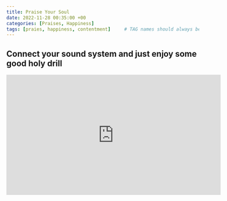 ```yaml
---
title: Praise Your Soul
date: 2022-11-28 00:35:00 +00
categories: [Praises, Happiness]
tags: [praies, happiness, contentment]     # TAG names should always be lowercase
---
```


## Connect your sound system and just enjoy some good holy drill

<iframe width="560" height="315" src="https://www.youtube.com/embed/Kmb4qUhTcJk" title="YouTube video player" frameborder="0" allow="accelerometer; autoplay; clipboard-write; encrypted-media; gyroscope; picture-in-picture" allowfullscreen></iframe>
